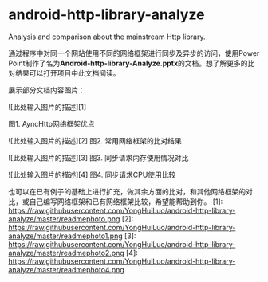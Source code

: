 # android-http-library-analyze
Analysis and comparison about the mainstream Http library.

通过程序中对同一个网站使用不同的网络框架进行同步及异步的访问，使用Power Point制作了名为**Android-http-library-Analyze.pptx**的文档。想了解更多的比对结果可以打开项目中此文档阅读。

展示部分文档内容图片：

![此处输入图片的描述][1]


图1. AyncHttp网络框架优点

![此处输入图片的描述][2]
图2. 常用网络框架的比对结果

![此处输入图片的描述][3]
图3. 同步请求内存使用情况对比

![此处输入图片的描述][4]
图4. 同步请求CPU使用比较

也可以在已有例子的基础上进行扩充，做其余方面的比对，和其他网络框架的对比，或自己编写网络框架和已有网络框架比较，希望能帮助到你。
  [1]: https://raw.githubusercontent.com/YongHuiLuo/android-http-library-analyze/master/readmephoto.png
  [2]: https://raw.githubusercontent.com/YongHuiLuo/android-http-library-analyze/master/readmephoto1.png
  [3]: https://raw.githubusercontent.com/YongHuiLuo/android-http-library-analyze/master/readmephoto2.png
  [4]: https://raw.githubusercontent.com/YongHuiLuo/android-http-library-analyze/master/readmephoto4.png